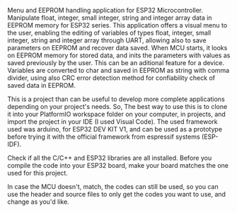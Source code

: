 Menu and EEPROM handling application for ESP32 Microcontroller. Manipulate float, integer, small integer, string and integer array data in EEPROM memory for ESP32 series. This application offers a visual menu to the user, enabling the editing of variables of types float, integer, small integer, string and integer array through UART, allowing also to save parameters on EEPROM and recover data saved. When MCU starts, it looks on EEPROM memory for stored data, and inits the parameters with values as saved previously by the user. This can be an aditional feature for a device. Variables are converted to char and saved in EEPROM as string with comma divider, using also CRC error detection method for confiability check of saved data in EEPROM.

This is a project than can be useful to develop more complete applications depending on your project's needs. So, The best way to use this is to clone it into your PlatformIO workspace folder on your computer, in projects, and import the project in your IDE (I used Visual Code). The used framework used was arduino, for ESP32 DEV KIT V1, and can be used as a prototype before trying it with the official framework from espressif systems (ESP-IDF).

Check if all the C/C++ and ESP32 libraries are all installed. Before you compile the code into your ESP32 board, make your board matches the one used for this project.

In case the MCU doesn't, match, the codes can still be used, so you can use the header and source files to only get the codes you want to use, and change as you'd like.
